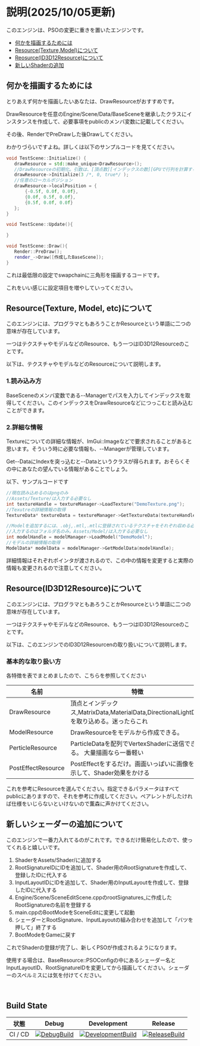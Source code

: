
 # 説明(2025/10/05更新)
 このエンジンは、PSOの変更に重きを置いたエンジンです。
- [何かを描画するためには](#h1)
- [Resource(Texture,Model)について](#h2)
- [Reosurce(ID3D12Resource)について](#h3)
- [新しいShaderの追加](#h4)

<h2 id="h1">何かを描画するためには</h2>

 とりあえず何かを描画したいあなたは、DrawResourceがおすすめです。

 DrawResourceを任意のEngine/Scene/Data/BaseSceneを継承したクラスにインスタンスを作成して、必要事項をpublicのメンバ変数に記載してください。

 その後、RenderでPreDrawした後Drawしてください。

 わかりづらいですよね。詳しくは以下のサンプルコードを見てください。
 ```c++
void TestScene::Initialize() {
    drawResource = std::make_unique<DrawResource>();
    //DrawResourceの初期化。引数は、[頂点数][インデックスの数][GPUで行列を計算するかどうか]
    drawResource->Initialize(3 /*, 0, true*/ );
    //任意のローカルポジション
    drawResource->localPosition = {
        {-0.5f, 0.0f, 0.0f},
        {0.0f, 0.5f, 0.0f},
        {0.5f, 0.0f, 0.0f}
    };
}

void TestScene::Update(){

}

void TestScene::Draw(){
    Render::PreDraw();
    render_->Draw([作成したBaseScene]);
}
 ```
 これは最低限の設定でswapchainに三角形を描画するコードです。

 これをいい感じに設定項目を増やしていってください。

<h2 id1="h2">Resource(Texture, Model, etc)について</h2>
 このエンジンには、プログラマともあろうことかResourceという単語に二つの意味が存在しています。

 一つはテクスチャやモデルなどのResource、もう一つはID3D12Resourceのことです。

 以下は、テクスチャやモデルなどのResourceについて説明します。

 ### 1.読み込み方
 BaseSceneのメンバ変数である--Managerでパスを入力してインデックスを取得してください。このインデックスをDrawResourceなどにつっこむと読み込むことができます。

 ### 2.詳細な情報
 Textureについての詳細な情報が、ImGui::Imageなどで要求されることがあると思います。そういう時に必要な情報も、--Managerが管理しています。

 Get--DataにIndexを突っ込むと--Dataというクラスが得られます。おそらくその中にあなたの望んでいる情報があることでしょう。

 以下、サンプルコードです
 ```c++
 //現在読み込めるのはpngのみ
 //Assets/Texture/は入力する必要なし
int textureHandle = textureManager->LoadTexture("DemoTexture.png");
//Texutreの詳細情報の取得
TextureData* textureData = textureManager->GetTextureData(textureHandle);

//Modelを追加するには、.obj,.mtl,.mtlに登録されているテクスチャをそれぞれ収める必要がある
//入力するのはフォルダ名のみ。Assets/Model/は入力する必要なし
int modelHandle = modelManager->LoadModel("DemoModel");
//モデルの詳細情報の取得
ModelData* modelData = modelManager->GetModelData(modelHandle);
 ```

 詳細情報はそれぞれポインタが渡されるので、この中の情報を変更すると実際の情報も変更されるので注意してください。

<h2 id="h3">Resource(ID3D12Resource)について</h2>
 このエンジンには、プログラマともあろうことかResourceという単語に二つの意味が存在しています。

 一つはテクスチャやモデルなどのResource、もう一つはID3D12Resourceのことです。

 以下は、このエンジンでのID3D12Resourcenの取り扱いについて説明します。

 ### 基本的な取り扱い方
 各特徴を表でまとめましたので、こちらを参照してください

| 名前          | 特徴                                                                 | 
|-------------|----------------------------------------------------------------------|
| DrawResource   | 頂点とインデックス,MatrixData,MaterialData,DirectionalLightDataを取り込める。迷ったらこれ  |
| ModelResource  | DrawResourceをモデルから作成できる。                                         |
| PerticleResource | ParticleDataを配列でVertexShaderに送信できる。 大量描画なら一番軽い          | 
| PostEffectResource | PostEffectをするだけ。画面いっぱいに画像を表示して、Shader効果をかける      |

これを参考にResourceを選んでください。指定できるパラメータはすべてpublicにありますので、それを参考に作成してください。ペアレントがしたければ仕様をいじらないといけないので薫森に声かけてください。

<h2 id="h3">新しいシェーダーの追加について</h2>
このエンジンで一番力入れてるのがこれです。できるだけ簡易化したので、使ってくれると嬉しいです。

1. ShaderをAssets/Shader/に追加する
1. RootSignatureIDにIDを追加して、Shader用のRootSignatureを作成して、登録したIDに代入する
1. InputLayoutIDにIDを追加して、Shader用のInputLayoutを作成して、登録したIDに代入する
1. Engine/Scene/SceneEditScene.cppのrootSignatures_に作成したRootSignatureの名前を登録する
1. main.cppのBootModeをSceneEditに変更して起動
1. シェーダーとRootSignature、InputLayoutの組み合わせを追加して「バツを押して」終了する
1. BootModeをGameに戻す

これでShaderの登録が完了し、新しくPSOが作成されるようになります。

使用する場合は、BaseResource::PSOConfigの中にあるシェーダー名とInputLayoutID、RootSignatureIDを変更してから描画してください。シェーダーのスペルミスには気を付けてください。

&nbsp;  

## Build State

| 状態       | Debug                                                                 | Development                                                                 | Release                                                                 |
|------------|----------------------------------------------------------------------|-----------------------------------------------------------------------------|------------------------------------------------------------------------|
| CI / CD    | [![DebugBuild](https://github.com/ShigemoriMasato/CG2/actions/workflows/DebugBuild.yml/badge.svg)](https://github.com/ShigemoriMasato/CG2/actions/workflows/DebugBuild.yml) | [![DevelopmentBuild](https://github.com/ShigemoriMasato/CG2/actions/workflows/DevelopmentBuild.yml/badge.svg)](https://github.com/ShigemoriMasato/CG2/actions/workflows/DevelopmentBuild.yml) | [![ReleaseBuild](https://github.com/ShigemoriMasato/CG2/actions/workflows/ReleaseBuild.yml/badge.svg)](https://github.com/ShigemoriMasato/CG2/actions/workflows/ReleaseBuild.yml) |
